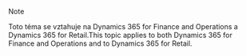 > [!NOTE]
> <span data-ttu-id="b1319-101">Toto téma se vztahuje na Dynamics 365 for Finance and Operations a Dynamics 365 for Retail.</span><span class="sxs-lookup"><span data-stu-id="b1319-101">This topic applies to both Dynamics 365 for Finance and Operations and to Dynamics 365 for Retail.</span></span> 